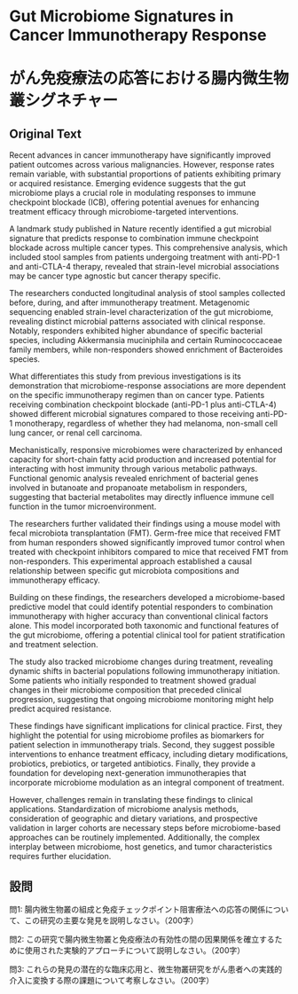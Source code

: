 # Gut Microbiome Signatures in Cancer Immunotherapy Response
# がん免疫療法の応答における腸内微生物叢シグネチャー

## Original Text

Recent advances in cancer immunotherapy have significantly improved patient outcomes across various malignancies. However, response rates remain variable, with substantial proportions of patients exhibiting primary or acquired resistance. Emerging evidence suggests that the gut microbiome plays a crucial role in modulating responses to immune checkpoint blockade (ICB), offering potential avenues for enhancing treatment efficacy through microbiome-targeted interventions.

A landmark study published in Nature recently identified a gut microbial signature that predicts response to combination immune checkpoint blockade across multiple cancer types. This comprehensive analysis, which included stool samples from patients undergoing treatment with anti-PD-1 and anti-CTLA-4 therapy, revealed that strain-level microbial associations may be cancer type agnostic but cancer therapy specific.

The researchers conducted longitudinal analysis of stool samples collected before, during, and after immunotherapy treatment. Metagenomic sequencing enabled strain-level characterization of the gut microbiome, revealing distinct microbial patterns associated with clinical response. Notably, responders exhibited higher abundance of specific bacterial species, including Akkermansia muciniphila and certain Ruminococcaceae family members, while non-responders showed enrichment of Bacteroides species.

What differentiates this study from previous investigations is its demonstration that microbiome-response associations are more dependent on the specific immunotherapy regimen than on cancer type. Patients receiving combination checkpoint blockade (anti-PD-1 plus anti-CTLA-4) showed different microbial signatures compared to those receiving anti-PD-1 monotherapy, regardless of whether they had melanoma, non-small cell lung cancer, or renal cell carcinoma.

Mechanistically, responsive microbiomes were characterized by enhanced capacity for short-chain fatty acid production and increased potential for interacting with host immunity through various metabolic pathways. Functional genomic analysis revealed enrichment of bacterial genes involved in butanoate and propanoate metabolism in responders, suggesting that bacterial metabolites may directly influence immune cell function in the tumor microenvironment.

The researchers further validated their findings using a mouse model with fecal microbiota transplantation (FMT). Germ-free mice that received FMT from human responders showed significantly improved tumor control when treated with checkpoint inhibitors compared to mice that received FMT from non-responders. This experimental approach established a causal relationship between specific gut microbiota compositions and immunotherapy efficacy.

Building on these findings, the researchers developed a microbiome-based predictive model that could identify potential responders to combination immunotherapy with higher accuracy than conventional clinical factors alone. This model incorporated both taxonomic and functional features of the gut microbiome, offering a potential clinical tool for patient stratification and treatment selection.

The study also tracked microbiome changes during treatment, revealing dynamic shifts in bacterial populations following immunotherapy initiation. Some patients who initially responded to treatment showed gradual changes in their microbiome composition that preceded clinical progression, suggesting that ongoing microbiome monitoring might help predict acquired resistance.

These findings have significant implications for clinical practice. First, they highlight the potential for using microbiome profiles as biomarkers for patient selection in immunotherapy trials. Second, they suggest possible interventions to enhance treatment efficacy, including dietary modifications, probiotics, prebiotics, or targeted antibiotics. Finally, they provide a foundation for developing next-generation immunotherapies that incorporate microbiome modulation as an integral component of treatment.

However, challenges remain in translating these findings to clinical applications. Standardization of microbiome analysis methods, consideration of geographic and dietary variations, and prospective validation in larger cohorts are necessary steps before microbiome-based approaches can be routinely implemented. Additionally, the complex interplay between microbiome, host genetics, and tumor characteristics requires further elucidation.

## 設問

問1: 腸内微生物叢の組成と免疫チェックポイント阻害療法への応答の関係について、この研究の主要な発見を説明しなさい。（200字）

問2: この研究で腸内微生物叢と免疫療法の有効性の間の因果関係を確立するために使用された実験的アプローチについて説明しなさい。（200字）

問3: これらの発見の潜在的な臨床応用と、微生物叢研究をがん患者への実践的介入に変換する際の課題について考察しなさい。（200字） 